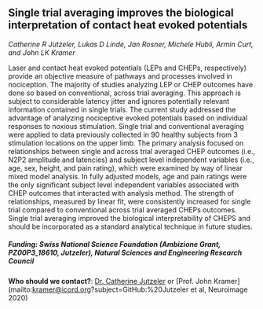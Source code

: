 ## Single trial averaging improves the biological interpretation of contact heat evoked potentials 
*Catherine R Jutzeler, Lukas D Linde, Jan Rosner, Michele Hubli, Armin Curt, and John LK Kramer*

Laser and contact heat evoked potentials (LEPs and CHEPs, respectively) provide an objective measure of pathways and processes involved in nociception. The majority of studies analyzing LEP or CHEP outcomes have done so based on conventional, across trial averaging. This approach is subject to considerable latency jitter and ignores potentially relevant information contained in single trials. The current study addressed the advantage of analyzing nociceptive evoked potentials based on individual responses to noxious stimulation. Single trial and conventional averaging were applied to data previously collected in 90 healthy subjects from 3 stimulation locations on the upper limb. The primary analysis focused on relationships between single and across trial averaged CHEP outcomes (i.e., N2P2 amplitude and latencies) and subject level independent variables (i.e., age, sex, height, and pain rating), which were examined by way of linear mixed model analysis. In fully adjusted models, age and pain ratings were the only significant subject level independent variables associated with CHEP outcomes that interacted with analysis method. The strength of relationships, measured by linear fit, were consistently increased for single trial compared to conventional across trial averaged CHEPs outcomes. Single trial averaging improved the biological interpretability of CHEPS and should be incorporated as a standard analytical technique in future studies.


##### Funding: Swiss National Science Foundation (Ambizione Grant, PZ00P3_18610, Jutzeler), Natural Sciences and Engineering Research Council #####

**Who should we contact?**: [Dr. Catherine Jutzeler](mailto:catherine.jutzeler@bsse.ethz.ch?subject=GitHub:%Jutzeler%20et%20al%20Neuroimage_2020) or [Prof. John Kramer](mailto:kramer@icord.org?subject=GitHub:%20Jutzeler et al, Neuroimage 2020)
